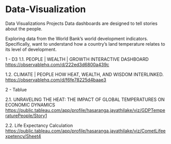 # Data-Visualization
Data Visualizations Projects
Data dashboards are designed to tell stories about the people.

Exploring data from the World Bank’s world development indicators. Specifically, want to understand how a country’s land temperature relates to its level of development.

1 - D3
1.1. PEOPLE | WEALTH | GROWTH INTERACTIVE DASHBOARD
https://observablehq.com/d/222ed3d6800a439c

1.2. CLIMATE | PEOPLE HOW HEAT, WEALTH, AND WISDOM INTERLINKED.
https://observablehq.com/d/f6fe78225d4baae3

2 - Tablue

2.1. UNRAVELING THE HEAT: THE IMPACT OF GLOBAL TEMPERATURES ON ECONOMIC DYNAMICS
https://public.tableau.com/app/profile/hasaranga.jayathilake/viz/GDPTemperaturePeople/Story1

2.2. Life Expectancy Calculation
https://public.tableau.com/app/profile/hasaranga.jayathilake/viz/CometLifeexpetency/Sheet4


